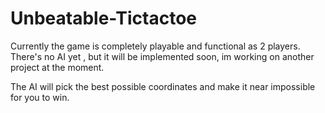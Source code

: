 # Unbeatable-Tictactoe

Currently the game is completely playable and functional as 2 players. There's no AI yet , but it will be implemented soon, im working on another project at the moment.

The AI will pick the best possible coordinates and make it near impossible for you to win.
